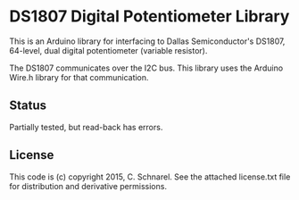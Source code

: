 DS1807 Digital Potentiometer Library
===============

This is an Arduino library for interfacing to Dallas Semiconductor's DS1807, 64-level, dual digital potentiometer (variable resistor).

The DS1807 communicates over the I2C bus.  This library uses the Arduino Wire.h library for that communication.

## Status

Partially tested, but read-back has errors.

## License

This code is (c) copyright 2015, C. Schnarel.  See the attached license.txt file for distribution and derivative permissions.
